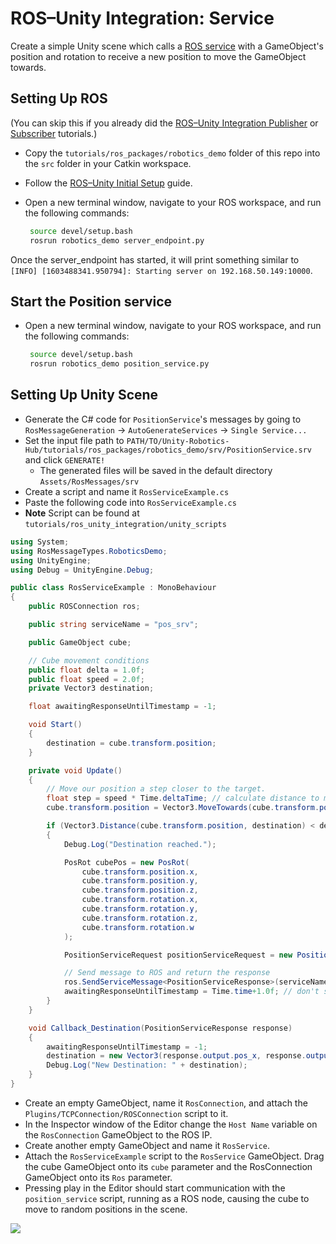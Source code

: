 # ROS–Unity Integration: Service

Create a simple Unity scene which calls a [ROS service](http://wiki.ros.org/Services) with a GameObject's position and rotation to receive a new position to move the GameObject towards.

## Setting Up ROS

(You can skip this if you already did the [ROS–Unity Integration Publisher](publisher.md) or [Subscriber](subscriber.md) tutorials.)

- Copy the `tutorials/ros_packages/robotics_demo` folder of this repo into the `src` folder in your Catkin workspace.

- Follow the [ROS–Unity Initial Setup](setup.md) guide.

- Open a new terminal window, navigate to your ROS workspace, and run the following commands:
  
   ```bash
    source devel/setup.bash
	rosrun robotics_demo server_endpoint.py
   ```

Once the server_endpoint has started, it will print something similar to `[INFO] [1603488341.950794]: Starting server on 192.168.50.149:10000`.

## Start the Position service
- Open a new terminal window, navigate to your ROS workspace, and run the following commands:

   ```bash
    source devel/setup.bash
	rosrun robotics_demo position_service.py
   ```

## Setting Up Unity Scene
- Generate the C# code for `PositionService`'s messages by going to `RosMessageGeneration` -> `AutoGenerateServices` -> `Single Service...`
- Set the input file path to `PATH/TO/Unity-Robotics-Hub/tutorials/ros_packages/robotics_demo/srv/PositionService.srv` and click `GENERATE!`
    - The generated files will be saved in the default directory `Assets/RosMessages/srv`
- Create a script and name it `RosServiceExample.cs`
- Paste the following code into `RosServiceExample.cs`
- **Note** Script can be found at `tutorials/ros_unity_integration/unity_scripts`

```csharp
using System;
using RosMessageTypes.RoboticsDemo;
using UnityEngine;
using Debug = UnityEngine.Debug;

public class RosServiceExample : MonoBehaviour
{
    public ROSConnection ros;

    public string serviceName = "pos_srv";

    public GameObject cube;

    // Cube movement conditions
    public float delta = 1.0f;
    public float speed = 2.0f;
    private Vector3 destination;

    float awaitingResponseUntilTimestamp = -1;

    void Start()
    {
        destination = cube.transform.position;
    }

    private void Update()
    {
        // Move our position a step closer to the target.
        float step = speed * Time.deltaTime; // calculate distance to move
        cube.transform.position = Vector3.MoveTowards(cube.transform.position, destination, step);

        if (Vector3.Distance(cube.transform.position, destination) < delta && Time.time > awaitingResponseUntilTimestamp)
        {
            Debug.Log("Destination reached.");

            PosRot cubePos = new PosRot(
                cube.transform.position.x,
                cube.transform.position.y,
                cube.transform.position.z,
                cube.transform.rotation.x,
                cube.transform.rotation.y,
                cube.transform.rotation.z,
                cube.transform.rotation.w
            );

            PositionServiceRequest positionServiceRequest = new PositionServiceRequest(cubePos);

            // Send message to ROS and return the response
            ros.SendServiceMessage<PositionServiceResponse>(serviceName, positionServiceRequest, Callback_Destination);
            awaitingResponseUntilTimestamp = Time.time+1.0f; // don't send again for 1 second, or until we receive a response
        }
    }

    void Callback_Destination(PositionServiceResponse response)
    {
        awaitingResponseUntilTimestamp = -1;
        destination = new Vector3(response.output.pos_x, response.output.pos_y, response.output.pos_z);
        Debug.Log("New Destination: " + destination);
    }
}
```

- Create an empty GameObject, name it `RosConnection`, and attach the `Plugins/TCPConnection/ROSConnection` script to it.
- In the Inspector window of the Editor change the `Host Name` variable on the `RosConnection` GameObject to the ROS IP.
- Create another empty GameObject and name it `RosService`.
- Attach the `RosServiceExample` script to the `RosService` GameObject. Drag the cube GameObject onto its `cube` parameter and the RosConnection GameObject onto its `Ros` parameter.
- Pressing play in the Editor should start communication with the `position_service` script, running as a ROS node, causing the cube to move to random positions in the scene.

![](images/tcp_3.gif)
